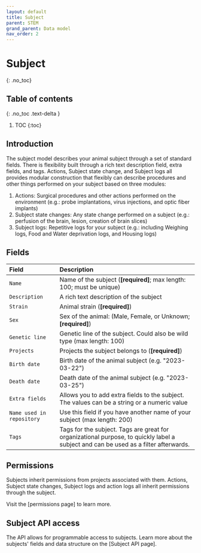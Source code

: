 ```yaml
---
layout: default
title: Subject
parent: STEM
grand_parent: Data model
nav_order: 2
---
```


# Subject
{: .no_toc}

## Table of contents
{: .no_toc .text-delta }

1. TOC
{:toc}

## Introduction
The subject model describes your animal subject through a set of standard fields. There is flexibility built through a rich text description field, extra fields, and tags.  Actions, Subject state change, and Subject logs all provides modular construction that flexibly can describe procedures and other things performed on your subject based on three modules: 
1. Actions: Surgical procedures and other actions performed on the environment (e.g.: probe implantations, virus injections, and optic fiber implants)
2. Subject state changes: Any state change performed on a subject (e.g.: perfusion of the brain, lesion, creation of brain slices)
3. Subject logs: Repetitive logs for your subject (e.g.: including Weighing logs, Food and Water deprivation logs, and Housing logs)


## Fields

| Field          | Description  |
|:---------------|:-------------|
| `Name`         | Name of the subject (**[required]**; max length: 100; must be unique) |
| `Description`  | A rich text description of the subject |
| `Strain`       | Animal strain (**[required]**) |
| `Sex`          | Sex of the animal: (Male, Female, or Unknown; **[required]**) |
| `Genetic line` | Genetic line of the subject. Could also be wild type (max length: 100) |
| `Projects`     | Projects the subject belongs to (**[required]**) |
| `Birth date`   | Birth date of the animal subject (e.g. "2023-03-22") |
| `Death date`   | Death date of the animal subject (e.g. "2023-03-25") |
| `Extra fields` | Allows you to add extra fields to the subject. The values can be a string or a numeric value |
| `Name used in repository` | Use this field if you have another name of your subject (max length: 200) |
| `Tags`         | Tags for the subject. Tags are great for organizational purpose, to quickly label a subject and can be used as a filter afterwards. |


## Permissions
Subjects inherit permissions from projects associated with them. Actions, Subject state changes, Subject logs and action logs all inherit permissions through the subject.

Visit the [permissions page] to learn more. 

## Subject API access
The API allows for programmable access to subjects. Learn more about the subjects' fields and data structure on the [Subject API page]. 
